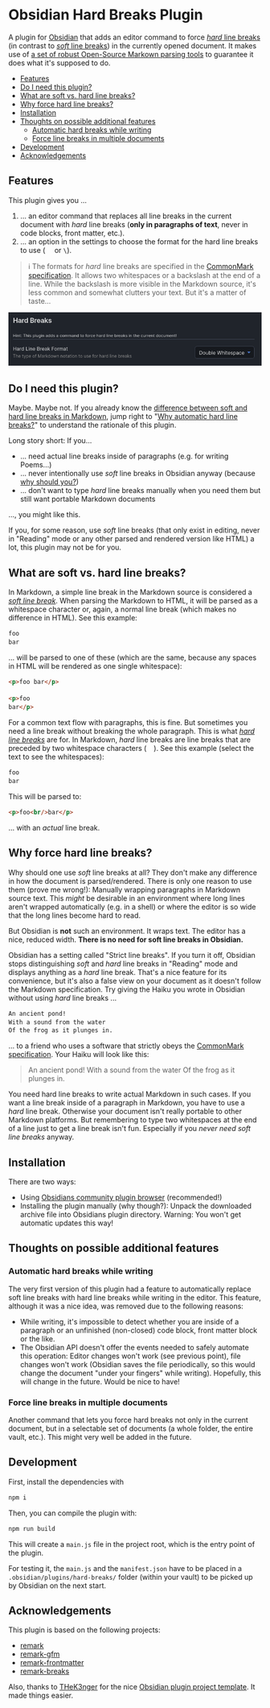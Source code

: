 # Obsidian Hard Breaks Plugin <!-- omit in toc -->

A plugin for [Obsidian](https://obsidian.md/) that adds an editor command to force [*hard* line breaks](https://spec.commonmark.org/0.17/#hard-line-breaks) (in contrast to [*soft* line breaks](https://spec.commonmark.org/0.17/#soft-line-breaks)) in the currently opened document. It makes use of [a set of robust Open-Source Markown parsing tools](#acknowledgements) to guarantee it does what it's supposed to do.

- [Features](#features)
- [Do I need this plugin?](#do-i-need-this-plugin)
- [What are soft vs. hard line breaks?](#what-are-soft-vs-hard-line-breaks)
- [Why force hard line breaks?](#why-force-hard-line-breaks)
- [Installation](#installation)
- [Thoughts on possible additional features](#thoughts-on-possible-additional-features)
  - [Automatic hard breaks while writing](#automatic-hard-breaks-while-writing)
  - [Force line breaks in multiple documents](#force-line-breaks-in-multiple-documents)
- [Development](#development)
- [Acknowledgements](#acknowledgements)


## Features

This plugin gives you ...

1) ... an editor command that replaces all line breaks in the current document with *hard* line breaks (**only in paragraphs of text**, never in code blocks, front matter, etc.).
2) ... an option in the settings to choose the format for the hard line breaks to use (`  ` or `\`).

> ℹ️ The formats for *hard* line breaks are specified in the [CommonMark specification](https://spec.commonmark.org/0.17/#hard-line-breaks). It allows two whitespaces or a backslash at the end of a line. While the backslash is more visible in the Markdown source, it's less common and somewhat clutters your text. But it's a matter of taste...

![screenshot of plugin settings](doc/screen_settings.png)


## Do I need this plugin?

Maybe. Maybe not. If you already know the [difference between soft and hard line breaks in Markdown](#what-are-soft-vs-hard-line-breaks), jump right to "[Why automatic hard line breaks?](#why-automatic-hard-line-breaks)" to understand the rationale of this plugin.

Long story short: If you...

- ... need actual line breaks inside of paragraphs (e.g. for writing Poems...)
- ... never intentionally use *soft* line breaks in Obsidian anyway (because [why should you?](#why-automatic-hard-line-breaks))
- ... don't want to type *hard* line breaks manually when you need them but still want portable Markdown documents

..., you might like this.

If you, for some reason, use *soft* line breaks (that only exist in editing, never in "Reading" mode or any other parsed and rendered version like HTML) a lot, this plugin may not be for you.


## What are soft vs. hard line breaks?

In Markdown, a simple line break in the Markdown source is considered a [*soft line break*](https://spec.commonmark.org/0.17/#soft-line-breaks). When parsing the Markdown to HTML, it will be parsed as a whitespace character or, again, a normal line break (which makes no difference in HTML). See this example:

```md
foo
bar
```

... will be parsed to one of these (which are the same, because any spaces in HTML will be rendered as one single whitespace):

```html
<p>foo bar</p>

<p>foo
bar</p>
```

For a common text flow with paragraphs, this is fine. But sometimes you need a line break without breaking the whole paragraph. This is what [*hard line breaks*](https://spec.commonmark.org/0.17/#hard-line-breaks) are for. In Markdown, *hard* line breaks are line breaks that are preceded by two whitespace characters (`  `). See this example (select the text to see the whitespaces):

```md
foo  
bar
```

This will be parsed to:

```html
<p>foo<br/>bar</p>
```

... with an *actual* line break.


## Why force hard line breaks?

Why should one use *soft* line breaks at all? They don't make any difference in how the document is parsed/rendered. There is only one reason to use them (prove me wrong!): Manually wrapping paragraphs in Markdown source text. This *might* be desirable in an environment where long lines aren't wrapped automatically (e.g. in a shell) or where the editor is so wide that the long lines become hard to read.

But Obsidian is **not** such an environment. It wraps text. The editor has a nice, reduced width. **There is no need for soft line breaks in Obsidian.**

Obsidian has a setting called "Strict line breaks". If you turn it off, Obsidian stops distinguishing *soft* and *hard* line breaks in "Reading" mode and displays anything as a *hard* line break. That's a nice feature for its convenience, but it's also a false view on your document as it doesn't follow the Markdown specification. Try giving the Haiku you wrote in Obsidian without using *hard* line breaks ...

```md
An ancient pond!
With a sound from the water
Of the frog as it plunges in.
```

... to a friend who uses a software that strictly obeys the [CommonMark specification](https://spec.commonmark.org). Your Haiku will look like this:

> An ancient pond! With a sound from the water Of the frog as it plunges in.

You need hard line breaks to write actual Markdown in such cases. If you want a line break inside of a paragraph in Markdown, you have to use a *hard* line break. Otherwise your document isn't really portable to other Markdown platforms. But remembering to type two whitespaces at the end of a line just to get a line break isn't fun. Especially if you *never need soft line breaks* anyway.


## Installation

There are two ways:

- Using [Obsidians community plugin browser](https://obsidian.md/plugins) (recommended!)
- Installing the plugin manually (why though?): Unpack the downloaded archive file into Obsidians plugin directory. Warning: You won't get automatic updates this way!


## Thoughts on possible additional features

### Automatic hard breaks while writing

The very first version of this plugin had a feature to automatically replace soft line breaks with hard line breaks while writing in the editor. This feature, although it was a nice idea, was removed due to the following reasons:

- While writing, it's impossible to detect whether you are inside of a paragraph or an unfinished (non-closed) code block, front matter block or the like.
- The Obsidian API doesn't offer the events needed to safely automate this operation: Editor changes won't work (see previous point), file changes won't work (Obsidian saves the file periodically, so this would change the document "under your fingers" while writing). Hopefully, this will change in the future. Would be nice to have!

### Force line breaks in multiple documents

Another command that lets you force hard breaks not only in the current document, but in a selectable set of documents (a whole folder, the entire vault, etc.). This might very well be added in the future. 


## Development

First, install the dependencies with

```bash
npm i
```

Then, you can compile the plugin with:

```bash
npm run build
```

This will create a `main.js` file in the project root, which is the entry point of the plugin.

For testing it, the `main.js` and the `manifest.json` have to be placed in a `.obsidian/plugins/hard-breaks/` folder (within your vault) to be picked up by Obsidian on the next start.


## Acknowledgements

This plugin is based on the following projects:

- [remark](https://github.com/remarkjs/remark)
- [remark-gfm](https://github.com/remarkjs/remark-gfm)
- [remark-frontmatter](https://github.com/remarkjs/remark-frontmatter)
- [remark-breaks](https://github.com/remarkjs/remark-breaks)

Also, thanks to [THeK3nger](https://github.com/THeK3nger) for the nice [Obsidian plugin project template](https://github.com/THeK3nger/obsidian-plugin-template). It made things easier.